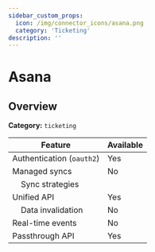 ```yaml
---
sidebar_custom_props:
  icon: /img/connector_icons/asana.png
  category: 'Ticketing'
description: ''
---
```


# Asana

## Overview

**Category:** `ticketing`

| Feature                              | Available |
| ------------------------------------ | --------- |
| Authentication (`oauth2`)            | Yes       |
| Managed syncs                        | No        |
| &nbsp;&nbsp;&nbsp; Sync strategies   |           |
| Unified API                          | Yes       |
| &nbsp;&nbsp;&nbsp; Data invalidation | No        |
| Real-time events                     | No        |
| Passthrough API                      | Yes       |
